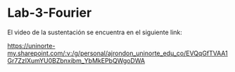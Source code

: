 # Lab-3-Fourier

El video de la sustentación se encuentra en el siguiente link:

https://uninorte-my.sharepoint.com/:v:/g/personal/ajrondon_uninorte_edu_co/EVQqGfTVAA1Gr7ZzIXumYU0BZbnxibm_YbMkEPbQWgoDWA
